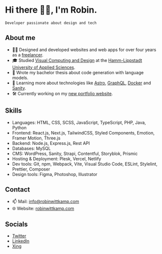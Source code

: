 # Hi there 👋🏻, I'm Robin.

```
Developer passionate about design and tech
```

## About me
- 👨‍💻 Designed and developed websites and web apps for over four years as a [freelancer](https://robinwittkamp.com).
- 🎓 Studied [Visual Computing and Design](https://www.hshl.de/en/studying/en-study-programs/en-bachelors-programs/en-visual-computing-and-design/) at the [Hamm-Lippstadt University of Applied Sciences](https://www.hshl.de/en/).
- 📖 Wrote my bachelor thesis about code generation with language models.
- 🌱 Learning more about technologies like [Astro](https://astro.build/), [GraphQL](https://graphql.org/), [Docker](https://www.docker.com) and [Sanity](https://www.sanity.io/).
- 🛠️ Currently working on my [new portfolio website](https://github.com/robinwittkamp/robinwittkamp.com).

## Skills
- Languages: HTML, CSS, SCSS, JavaScript, TypeScript, PHP, Java, Python
- Frontend: React.js, Next.js, TailwindCSS, Styled Components, Emotion, Framer Motion, Three.js
- Backend: Node.js, Express.js, Rest API
- Databases: MySQL
- CMS: WordPress, Sanity, Strapi, Contentful, Storyblok, Prismic
- Hosting & Deployment: Plesk, Vercel, Netlify
- Dev tools: Git, npm, Webpack, Vite, Visual Studio Code, ESLint, Stylelint, Prettier, Composer
- Design tools: Figma, Photoshop, Illustrator

## Contact
- 📫 Mail: [info@robinwittkamp.com](mailto:info@robinwittkamp.com)
- 🌐 Website: [robinwittkamp.com](https://robinwittkamp.com)

## Socials
- [Twitter](https://twitter.com/robinwittkamp)
- [LinkedIn](https://www.linkedin.com/in/robinwittkamp/)
- [Xing](https://www.xing.com/profile/Robin_Wittkamp2/)

<!--
**robinwittkamp/robinwittkamp** is a ✨ _special_ ✨ repository because its `README.md` (this file) appears on your GitHub profile.

Here are some ideas to get you started:

- 🔭 I’m currently working on ...
- 🌱 I’m currently learning ...
- 👯 I’m looking to collaborate on ...
- 🤔 I’m looking for help with ...
- 💬 Ask me about ...
- 📫 How to reach me: ...
- 😄 Pronouns: ...
- ⚡ Fun fact: ...
-->
